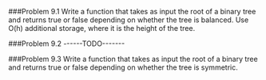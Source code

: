 ###Problem 9.1
Write a function that takes as input the root of a binary tree and returns true or false depending on whether the tree is balanced. Use O(h) additional storage, where it is the height of the tree.

###Problem 9.2 ------TODO-------

###Problem 9.3
Write a function that takes as input the root of a binary tree and returns true or false depending on whether the tree is symmetric.